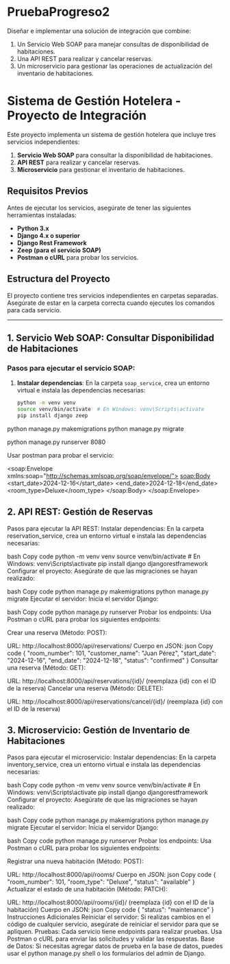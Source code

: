 # PruebaProgreso2
 
Diseñar e implementar una solución de integración que combine:
1. Un Servicio Web SOAP para manejar consultas de disponibilidad de
habitaciones.
2. Una API REST para realizar y cancelar reservas.
3. Un microservicio para gestionar las operaciones de actualización del inventario
de habitaciones.

# Sistema de Gestión Hotelera - Proyecto de Integración

Este proyecto implementa un sistema de gestión hotelera que incluye tres servicios independientes:
1. **Servicio Web SOAP** para consultar la disponibilidad de habitaciones.
2. **API REST** para realizar y cancelar reservas.
3. **Microservicio** para gestionar el inventario de habitaciones.

## Requisitos Previos

Antes de ejecutar los servicios, asegúrate de tener las siguientes herramientas instaladas:

- **Python 3.x**
- **Django 4.x o superior**
- **Django Rest Framework**
- **Zeep (para el servicio SOAP)**
- **Postman o cURL** para probar los servicios.

## Estructura del Proyecto

El proyecto contiene tres servicios independientes en carpetas separadas. Asegúrate de estar en la carpeta correcta cuando ejecutes los comandos para cada servicio.


---

## 1. **Servicio Web SOAP: Consultar Disponibilidad de Habitaciones**

### Pasos para ejecutar el servicio SOAP:

1. **Instalar dependencias**:
   En la carpeta `soap_service`, crea un entorno virtual e instala las dependencias necesarias:
   ```bash
   python -m venv venv
   source venv/bin/activate  # En Windows: venv\Scripts\activate
   pip install django zeep

python manage.py makemigrations
python manage.py migrate


python manage.py runserver 8080

Usar postman para probar el servicio: 
<?xml version="1.0"?>
<soap:Envelope xmlns:soap="http://schemas.xmlsoap.org/soap/envelope/">
    <soap:Body>
        <AvailabilityRequest xmlns="http://example.com/soap_service/">
            <start_date>2024-12-16</start_date>
            <end_date>2024-12-18</end_date>
            <room_type>Deluxe</room_type>
        </AvailabilityRequest>
    </soap:Body>
</soap:Envelope>


## 2. API REST: Gestión de Reservas
Pasos para ejecutar la API REST:
Instalar dependencias: En la carpeta reservation_service, crea un entorno virtual e instala las dependencias necesarias:

bash
Copy code
python -m venv venv
source venv/bin/activate  # En Windows: venv\Scripts\activate
pip install django djangorestframework
Configurar el proyecto: Asegúrate de que las migraciones se hayan realizado:

bash
Copy code
python manage.py makemigrations
python manage.py migrate
Ejecutar el servidor: Inicia el servidor Django:

bash
Copy code
python manage.py runserver
Probar los endpoints: Usa Postman o cURL para probar los siguientes endpoints:

Crear una reserva (Método: POST):

URL: http://localhost:8000/api/reservations/
Cuerpo en JSON:
json
Copy code
{
  "room_number": 101,
  "customer_name": "Juan Pérez",
  "start_date": "2024-12-16",
  "end_date": "2024-12-18",
  "status": "confirmed"
}
Consultar una reserva (Método: GET):

URL: http://localhost:8000/api/reservations/{id}/ (reemplaza {id} con el ID de la reserva)
Cancelar una reserva (Método: DELETE):

URL: http://localhost:8000/api/reservations/cancel/{id}/ (reemplaza {id} con el ID de la reserva)

## 3. Microservicio: Gestión de Inventario de Habitaciones
Pasos para ejecutar el microservicio:
Instalar dependencias: En la carpeta inventory_service, crea un entorno virtual e instala las dependencias necesarias:

bash
Copy code
python -m venv venv
source venv/bin/activate  # En Windows: venv\Scripts\activate
pip install django djangorestframework
Configurar el proyecto: Asegúrate de que las migraciones se hayan realizado:

bash
Copy code
python manage.py makemigrations
python manage.py migrate
Ejecutar el servidor: Inicia el servidor Django:

bash
Copy code
python manage.py runserver
Probar los endpoints: Usa Postman o cURL para probar los siguientes endpoints:

Registrar una nueva habitación (Método: POST):

URL: http://localhost:8000/api/rooms/
Cuerpo en JSON:
json
Copy code
{
  "room_number": 101,
  "room_type": "Deluxe",
  "status": "available"
}
Actualizar el estado de una habitación (Método: PATCH):

URL: http://localhost:8000/api/rooms/{id}/ (reemplaza {id} con el ID de la habitación)
Cuerpo en JSON:
json
Copy code
{
  "status": "maintenance"
}
Instrucciones Adicionales
Reiniciar el servidor: Si realizas cambios en el código de cualquier servicio, asegúrate de reiniciar el servidor para que se apliquen.
Pruebas: Cada servicio tiene endpoints para realizar pruebas. Usa Postman o cURL para enviar las solicitudes y validar las respuestas.
Base de Datos: Si necesitas agregar datos de prueba en la base de datos, puedes usar el python manage.py shell o los formularios del admin de Django.
